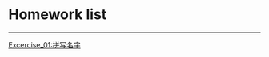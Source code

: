 # Homework list
***
[Excercise_01:拼写名字](https://github.com/LiuZhaoning/compuational_physics_N2015301020173/blob/master/拼写名字LZN.py)
